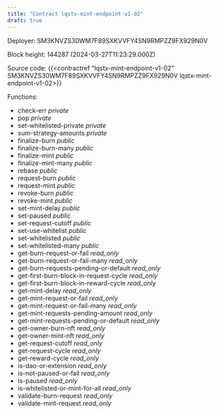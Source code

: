 ```yaml
---
title: "Contract lqstx-mint-endpoint-v1-02"
draft: true
---
```

Deployer: SM3KNVZS30WM7F89SXKVVFY4SN9RMPZZ9FX929N0V


 



Block height: 144287 (2024-03-27T11:23:29.000Z)

Source code: {{<contractref "lqstx-mint-endpoint-v1-02" SM3KNVZS30WM7F89SXKVVFY4SN9RMPZZ9FX929N0V lqstx-mint-endpoint-v1-02>}}

Functions:

* check-err _private_
* pop _private_
* set-whitelisted-private _private_
* sum-strategy-amounts _private_
* finalize-burn _public_
* finalize-burn-many _public_
* finalize-mint _public_
* finalize-mint-many _public_
* rebase _public_
* request-burn _public_
* request-mint _public_
* revoke-burn _public_
* revoke-mint _public_
* set-mint-delay _public_
* set-paused _public_
* set-request-cutoff _public_
* set-use-whitelist _public_
* set-whitelisted _public_
* set-whitelisted-many _public_
* get-burn-request-or-fail _read_only_
* get-burn-request-or-fail-many _read_only_
* get-burn-requests-pending-or-default _read_only_
* get-first-burn-block-in-request-cycle _read_only_
* get-first-burn-block-in-reward-cycle _read_only_
* get-mint-delay _read_only_
* get-mint-request-or-fail _read_only_
* get-mint-request-or-fail-many _read_only_
* get-mint-requests-pending-amount _read_only_
* get-mint-requests-pending-or-default _read_only_
* get-owner-burn-nft _read_only_
* get-owner-mint-nft _read_only_
* get-request-cutoff _read_only_
* get-request-cycle _read_only_
* get-reward-cycle _read_only_
* is-dao-or-extension _read_only_
* is-not-paused-or-fail _read_only_
* is-paused _read_only_
* is-whitelisted-or-mint-for-all _read_only_
* validate-burn-request _read_only_
* validate-mint-request _read_only_
